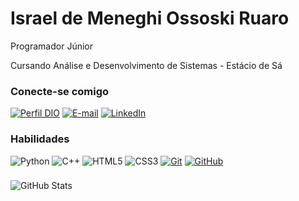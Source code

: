 # Israel de Meneghi Ossoski Ruaro

Programador Júnior

Cursando Análise e Desenvolvimento de Sistemas - Estácio de Sá

### Conecte-se comigo

[![Perfil DIO](https://img.shields.io/badge/-Meu%20Perfil%20na%20DIO-purple?style=for-the-badge)](https://web.dio.me/users/israel-meneghi/)
[![E-mail](https://img.shields.io/badge/-Email-000?style=for-the-badge&logo=microsoft-outlook&logoColor=E94D5F)](mailto:israel.meneghi@gmail.com)
[![LinkedIn](https://img.shields.io/badge/-LinkedIn-blue?style=for-the-badge&logo=linkedin&logoColor=30A3DC)](https://www.linkedin.com/in/israel-meneghi/)

### Habilidades
![Python](https://img.shields.io/badge/python-000?style=for-the-badge&logo=python&logoColor=ffdd54)
![C++](https://img.shields.io/badge/C%2B%2B-000?style=for-the-badge&logo=c%2B%2B&logoColor=white)
![HTML5](https://img.shields.io/badge/HTML-000?style=for-the-badge&logo=html5&logoColor=30A3DC)
![CSS3](https://img.shields.io/badge/CSS3-000?style=for-the-badge&logo=css3&logoColor=E94D5F)
[![Git](https://img.shields.io/badge/Git-000?style=for-the-badge&logo=git&logoColor=E94D5F)](https://git-scm.com/doc)
[![GitHub](https://img.shields.io/badge/GitHub-000?style=for-the-badge&logo=github&logoColor=30A3DC)](https://docs.github.com/)
###

![GitHub Stats](https://github-readme-stats.vercel.app/api?username=israel-meneghi&theme=transparent&bg_color=000&border_color=30A3DC&show_icons=true&icon_color=30A3DC&title_color=E94D5F&text_color=FFF)
